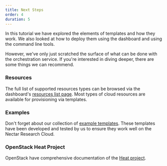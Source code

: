 ```yaml
---
title: Next Steps
order: 4
duration: 5
---
```


In this tutorial we have explored the elements of templates and how they work.
We also looked at how to deploy them using the dashboard and using the command line tools.

However, we've only just scratched the surface of what can be done with the orchestration service.
If you're interested in diving deeper, there are some things we can recommend.

### Resources
The full list of supported resources types can be browsed via the dashboard's
[resources list page](https://dashboard.rc.nectar.org.au/project/resource_types/).
Most types of cloud resources are available for provisioning via templates.

### Examples
Don't forget about our collection of [example templates](https://github.com/NeCTAR-RC/heat-templates).
These templates have been developed and tested by us to ensure they work well on the Nectar Research Cloud.

### OpenStack Heat Project
OpenStack have comprehensive documentation of the [Heat project](https://docs.openstack.org/heat/).
